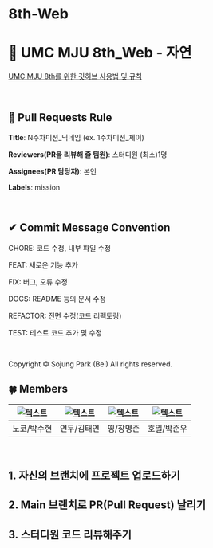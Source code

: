 # 8th-Web

# 💚 UMC MJU 8th_Web - 자연

[UMC MJU 8th를 위한 깃허브 사용법 및 규칙](https://www.notion.so/makeus-challenge/UMC-MJU-GITHUB-RULE-1a5b57f4596b817e9ad8e8d8821c6b86?pvs=4)

<br>

## 🌱 Pull Requests Rule

**Title**: N주차미션_닉네임 (ex. 1주차미션_제이)

**Reviewers(PR을 리뷰해 줄 팀원)**: 스터디원 (최소)1명

**Assignees(PR 담당자)**: 본인

**Labels**: mission

<br>

## ✔ Commit Message Convention

CHORE: 코드 수정, 내부 파일 수정

FEAT: 새로운 기능 추가

FIX: 버그, 오류 수정

DOCS: README 등의 문서 수정

REFACTOR: 전면 수정(코드 리펙토링)

TEST: 테스트 코드 추가 및 수정

<br>

Copyright © Sojung Park (Bei) All rights reserved.


## 🍀 Members
| [![텍스트](https://avatars.githubusercontent.com/u/84651690?v=4)](https://github.com/strfunctionk) | [![텍스트](https://avatars.githubusercontent.com/u/134378550?v=4)](https://github.com/kimtaeyeon04) | [![텍스트](https://avatars.githubusercontent.com/u/103755402?v=4)](https://github.com/komascode) | [![텍스트](https://avatars.githubusercontent.com/u/184034424?v=4)](https://github.com/parkjunwoo0209) |
|:---:|:---:|:---:|:---:|
| 노코/박수현 | 연두/김태연 | 띵/장명준 | 호밀/박준우 |

<br>

## 1. 자신의 브랜치에 프로젝트 업로드하기

## 2. Main 브랜치로 PR(Pull Request) 날리기

## 3. 스터디원 코드 리뷰해주기
